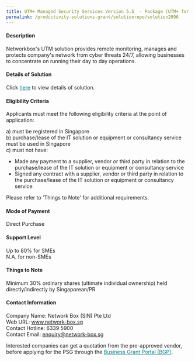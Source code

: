 ```yaml
---
title: UTM+ Managed Security Services Version 5.5  - Package (UTM+ for Max 200)
permalink: /productivity-solutions-grant/solutionrepo/solution2096
---
```


#### Description

Networkbox's UTM solution provides remote monitoring, manages and protects company's network from cyber threats 24/7, allowing businesses to concentrate on running their day to day operations.

#### Details of Solution

Click <a href='https://govassist.gobusiness.gov.sg/images/psg/DesensitisedNetworkBox(SIN)PackageAnnex3CRwef15April2021_Part_5.pdf' style='color:#037e8a'>here</a> to view details of solution.

#### Eligibility Criteria

Applicants must meet the following eligibility criteria at the point of application:

a) must be registered in Singapore <br>
b) purchase/lease of the IT solution or equipment or consultancy service must be used in Singapore <br>
c) must not have:
- Made any payment to a supplier, vendor or third party in relation to the purchase/lease of the IT solution or equipment or consultancy service
- Signed any contract with a supplier, vendor or third party in relation to the purchase/lease of the IT solution or equipment or consultancy service

Please refer to 'Things to Note' for additional requirements.

#### Mode of Payment
Direct Purchase

#### Support Level
Up to 80% for SMEs <br>
N.A. for non-SMEs

#### Things to Note
Minimum 30% ordinary shares (ultimate individual ownership) held directly/indirectly by Singaporean/PR

#### Contact Information
Company Name: Network Box (SIN) Pte Ltd<br>Web URL:  www.network-box.sg<br>Contact Hotline: 6339 5900<br>Contact Email: enquiry@network-box.sg

Interested companies can get a quotation from the pre-approved vendor, before applying for the PSG through the <a target='_blank' style='color:#037e8a' href='https://www.businessgrants.gov.sg/'>Business Grant Portal (BGP)</a>.
